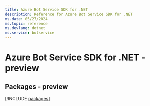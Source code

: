 ```yaml
---
title: Azure Bot Service SDK for .NET
description: Reference for Azure Bot Service SDK for .NET
ms.date: 05/27/2024
ms.topic: reference
ms.devlang: dotnet
ms.service: botservice
---
```

# Azure Bot Service SDK for .NET - preview
## Packages - preview
[!INCLUDE [packages](bot-service-index.md)]